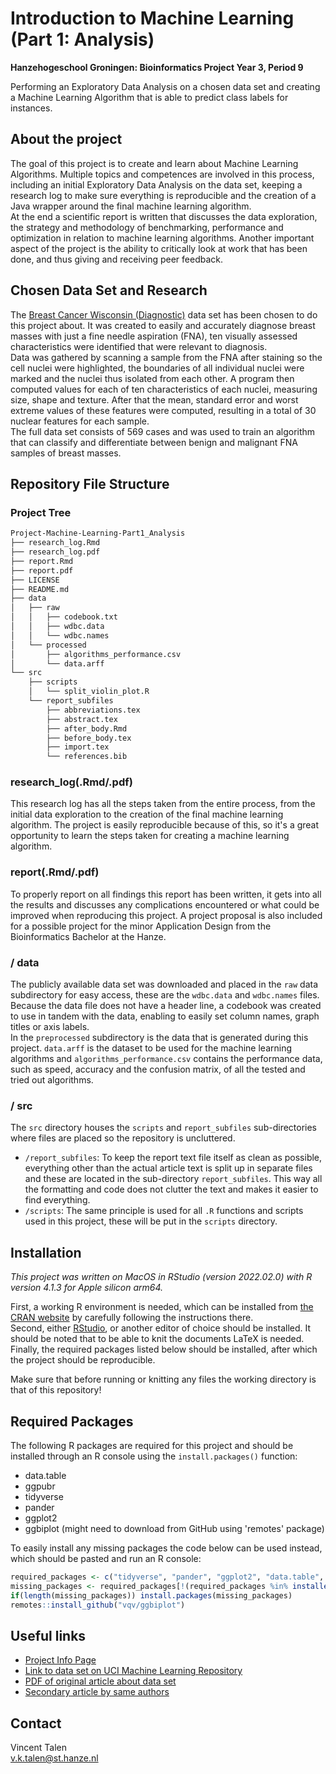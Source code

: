 # Introduction to Machine Learning (Part 1: Analysis)
**Hanzehogeschool Groningen: Bioinformatics Project Year 3, Period 9**

Performing an Exploratory Data Analysis on a chosen data set and creating a Machine Learning Algorithm that is able to predict class labels for instances.


## About the project
The goal of this project is to create and learn about Machine Learning Algorithms. Multiple topics and competences are involved in this process, including an initial Exploratory Data Analysis on the data set, keeping a research log to make sure everything is reproducible and the creation of a Java wrapper around the final machine learning algorithm.  
At the end a scientific report is written that discusses the data exploration, the strategy and methodology of benchmarking, performance and optimization in relation to machine learning algorithms. Another important aspect of the project is the ability to critically look at work that has been done, and thus giving and receiving peer feedback.


## Chosen Data Set and Research
The [Breast Cancer Wisconsin (Diagnostic)](https://archive.ics.uci.edu/ml/datasets/Breast+Cancer+Wisconsin+%28Diagnostic%29) data set has been chosen to do this project about. It was created to easily and accurately diagnose breast masses with just a fine needle aspiration (FNA), ten visually assessed characteristics were identified that were relevant to diagnosis.  
Data was gathered by scanning a sample from the FNA after staining so the cell nuclei were highlighted, the boundaries of all individual nuclei were marked and the nuclei thus isolated from each other. A program then computed values for each of ten characteristics of each nuclei, measuring size, shape and texture. After that the mean, standard error and worst extreme values of these features were computed, resulting in a total of 30 nuclear features for each sample.  
The full data set consists of 569 cases and was used to train an algorithm that can classify and differentiate between benign and malignant FNA samples of breast masses.


## Repository File Structure
### Project Tree
```bash
Project-Machine-Learning-Part1_Analysis
├── research_log.Rmd
├── research_log.pdf
├── report.Rmd
├── report.pdf
├── LICENSE
├── README.md
├── data
│   ├── raw
│   │   ├── codebook.txt
│   │   ├── wdbc.data
│   │   └── wdbc.names
│   └── processed
│       ├── algorithms_performance.csv
│       └── data.arff
└── src
    ├── scripts
    │   └── split_violin_plot.R
    └── report_subfiles
        ├── abbreviations.tex
        ├── abstract.tex
        ├── after_body.Rmd
        ├── before_body.tex
        ├── import.tex
        └── references.bib
```

### research_log(.Rmd/.pdf)
This research log has all the steps taken from the entire process, from the initial data exploration to the creation of the final machine learning algorithm. The project is easily reproducible because of this, so it's a great opportunity to learn the steps taken for creating a machine learning algorithm.

### report(.Rmd/.pdf)
To properly report on all findings this report has been written, it gets into all the results and discusses any complications encountered or what could be improved when reproducing this project. A project proposal is also included for a possible project for the minor Application Design from the Bioinformatics Bachelor at the Hanze.

### / data
The publicly available data set was downloaded and placed in the `raw` data subdirectory for easy access, these are the `wdbc.data` and `wdbc.names` files. Because the data file does not have a header line, a codebook was created to use in tandem with the data, enabling to easily set column names, graph titles or axis labels.  
In the `preprocessed` subdirectory is the data that is generated during this project. `data.arff` is the dataset to be used for the machine learning algorithms and  `algorithms_performance.csv` contains the performance data, such as speed, accuracy and the confusion matrix, of all the tested and tried out algorithms.

### / src
The `src` directory houses the `scripts` and `report_subfiles` sub-directories where files are placed so the repository is uncluttered.
- `/report_subfiles`: To keep the report text file itself as clean as possible, everything other than the actual article text is split up in separate files and these are located in the sub-directory `report_subfiles`. This way all the formatting and code does not clutter the text and makes it easier to find everything. 
- `/scripts`: The same principle is used for all `.R` functions and scripts used in this project, these will be put in the `scripts` directory.


## Installation
*This project was written on MacOS in RStudio (version 2022.02.0) with R version 4.1.3 for Apple silicon arm64.*  

First, a working R environment is needed, which can be installed from [the CRAN website](https://cran.r-project.org/) by carefully following the instructions there.  
Second, either [RStudio](https://www.rstudio.com/products/rstudio/download/), or another editor of choice should be installed.
It should be noted that to be able to knit the documents LaTeX is needed.   
Finally, the required packages listed below should be installed, after which the project should be reproducible.

Make sure that before running or knitting any files the working directory is that of this repository!


## Required Packages
The following R packages are required for this project and should be installed through an R console using the `install.packages()` function:
- data.table
- ggpubr
- tidyverse
- pander
- ggplot2
- ggbiplot (might need to download from GitHub using 'remotes' package)

To easily install any missing packages the code below can be used instead, which should be pasted and run an R console:
```r
required_packages <- c("tidyverse", "pander", "ggplot2", "data.table", "ggpubr", "remotes")
missing_packages <- required_packages[!(required_packages %in% installed.packages()[,"Package"])]
if(length(missing_packages)) install.packages(missing_packages)
remotes::install_github("vqv/ggbiplot")
```


## Useful links
* [Project Info Page](https://michielnoback.github.io/bincourses/data_mining_project.html)
* [Link to data set on UCI Machine Learning Repository](https://archive.ics.uci.edu/ml/datasets/Breast+Cancer+Wisconsin+%28Diagnostic%29)
* [PDF of original article about data set](https://minds.wisconsin.edu/bitstream/handle/1793/59692/TR1131.pdf)
* [Secondary article by same authors](https://www.researchgate.net/profile/Nick-Street/publication/2302195_Breast_Cancer_Diagnosis_and_Prognosis_Via_Linear_Programming/links/54182c0b0cf25ebee9880a81/Breast-Cancer-Diagnosis-and-Prognosis-Via-Linear-Programming.pdf)


## Contact
Vincent Talen  
v.k.talen@st.hanze.nl